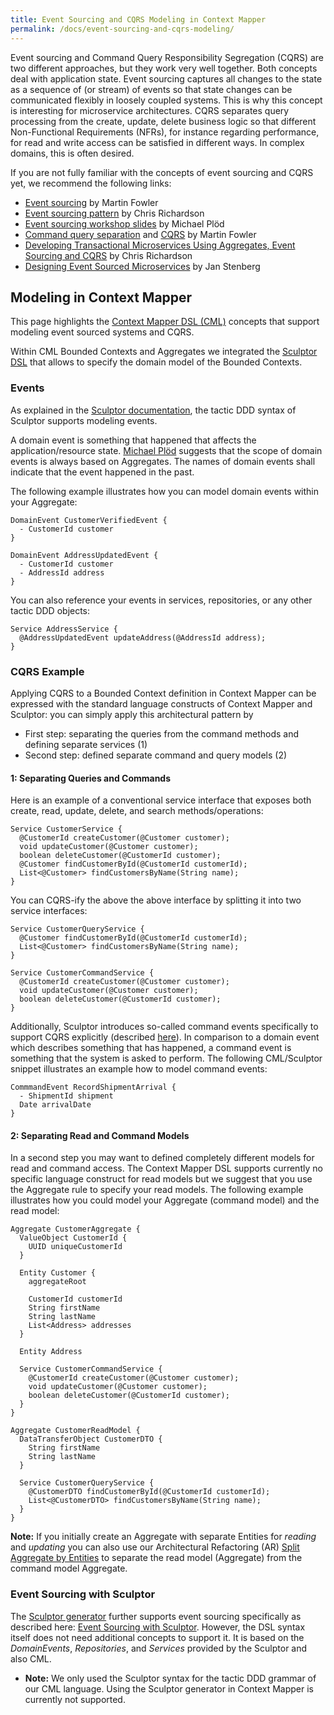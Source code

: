```yaml
---
title: Event Sourcing and CQRS Modeling in Context Mapper
permalink: /docs/event-sourcing-and-cqrs-modeling/
---
```


Event sourcing and Command Query Responsibility Segregation (CQRS) are two different approaches, but they work very well together. Both concepts deal with application state.
Event sourcing captures all changes to the state as a sequence of (or stream) of events so that state changes can be communicated flexibly in loosely coupled systems. This is why this 
concept is interesting for microservice architectures. CQRS separates query processing from the create, update, delete business logic so that different Non-Functional Requirements (NFRs), for instance regarding performance, for read and write access can be satisfied in different ways. In complex domains, this is often desired. 

If you are not fully familiar with the concepts of event sourcing and CQRS yet, we recommend the following links:

 * [Event sourcing](https://martinfowler.com/eaaDev/EventSourcing.html) by Martin Fowler
 * [Event sourcing pattern](https://microservices.io/patterns/data/event-sourcing.html) by Chris Richardson
 * [Event sourcing workshop slides](https://speakerdeck.com/mploed/event-sourcing-workshop-at-software-architecture-summit-2016) by Michael Plöd
 * [Command query separation](https://martinfowler.com/bliki/CommandQuerySeparation.html) and [CQRS](https://martinfowler.com/bliki/CQRS.html) by Martin Fowler
 * [Developing Transactional Microservices Using Aggregates, Event Sourcing and CQRS](https://www.infoq.com/articles/microservices-aggregates-events-cqrs-part-1-richardson/) by Chris Richardson
 * [Designing Event Sourced Microservices](https://www.infoq.com/news/2017/11/event-sourcing-microservices/) by Jan Stenberg
 
## Modeling in Context Mapper
This page highlights the [Context Mapper DSL (CML)](/docs/language-reference/) concepts that support modeling event sourced systems and CQRS. 

Within CML Bounded Contexts and Aggregates we integrated the [Sculptor DSL](http://sculptorgenerator.org/) that allows to specify the domain model of the Bounded Contexts.

### Events
As explained in the [Sculptor documentation](http://sculptorgenerator.org/documentation/event-driven-tutorial), the tactic DDD syntax of Sculptor supports modeling events.

A domain event is something that happened that affects the application/resource state. [Michael Plöd](https://speakerdeck.com/mploed/event-sourcing-workshop-at-software-architecture-summit-2016)
suggests that the scope of domain events is always based on Aggregates. The names of domain events shall indicate that the event happened in the past. 

The following example illustrates how you can model domain events within your Aggregate: 

<!-- add timestamp to examples? or not needed (done in base class)? -->
```text
DomainEvent CustomerVerifiedEvent {
  - CustomerId customer
}

DomainEvent AddressUpdatedEvent {
  - CustomerId customer  
  - AddressId address
}
```

You can also reference your events in services, repositories, or any other tactic DDD objects:

```text
Service AddressService {
  @AddressUpdatedEvent updateAddress(@AddressId address);
}
```

### CQRS Example
Applying CQRS to a Bounded Context definition in Context Mapper can be expressed with the standard language constructs of Context Mapper and Sculptor: you can simply apply this architectural pattern by 

* First step: separating the queries from the command methods and defining separate services (1)
* Second step: defined separate command and query models (2)

#### 1: Separating Queries and Commands
Here is an example of a conventional service interface that exposes both create, read, update, delete, and search methods/operations:

```text
Service CustomerService {
  @CustomerId createCustomer(@Customer customer);
  void updateCustomer(@Customer customer);
  boolean deleteCustomer(@CustomerId customer);
  @Customer findCustomerById(@CustomerId customerId);
  List<@Customer> findCustomersByName(String name);
}
```

You can CQRS-ify the above the above interface by splitting it into two service interfaces:

```text
Service CustomerQueryService {
  @Customer findCustomerById(@CustomerId customerId);
  List<@Customer> findCustomersByName(String name);
}

Service CustomerCommandService {
  @CustomerId createCustomer(@Customer customer);
  void updateCustomer(@Customer customer);
  boolean deleteCustomer(@CustomerId customer);
}
```

Additionally, Sculptor introduces so-called command events specifically to support CQRS explicitly (described [here](http://sculptorgenerator.org/documentation/event-driven-tutorial#commandevent)).
In comparison to a domain event which describes something that has happened, a command event is something that the system is asked to perform. The following CML/Sculptor snippet illustrates an example how to model command events:

```text
CommmandEvent RecordShipmentArrival {
  - ShipmentId shipment
  Date arrivalDate
}
```

#### 2: Separating Read and Command Models
In a second step you may want to defined completely different models for read and command access. The Context Mapper DSL supports currently no specific language construct for read models
but we suggest that you use the Aggregate rule to specify your read models. The following example illustrates how you could model your Aggregate (command model) and the read model:

```text
Aggregate CustomerAggregate {
  ValueObject CustomerId {
    UUID uniqueCustomerId
  }

  Entity Customer {
    aggregateRoot

    CustomerId customerId
    String firstName
    String lastName
    List<Address> addresses
  }
 
  Entity Address

  Service CustomerCommandService {
    @CustomerId createCustomer(@Customer customer);
    void updateCustomer(@Customer customer);
    boolean deleteCustomer(@CustomerId customer);
  }
}

Aggregate CustomerReadModel {
  DataTransferObject CustomerDTO {
    String firstName
    String lastName
  }

  Service CustomerQueryService {
    @CustomerDTO findCustomerById(@CustomerId customerId);
    List<@CustomerDTO> findCustomersByName(String name);
  }
}
```

**Note:** If you initially create an Aggregate with separate Entities for _reading_ and _updating_ you can also use our Architectural Refactoring (AR) [Split Aggregate by Entities](/docs/ar-split-aggregate-by-entities/)
to separate the read model (Aggregate) from the command model Aggregate.

### Event Sourcing with Sculptor
The [Sculptor generator](http://sculptorgenerator.org) further supports event sourcing specifically as described here: 
[Event Sourcing with Sculptor](http://sculptorgenerator.org/2010/10/28/event-sourcing-with-sculptor). 
However, the DSL syntax itself does not need additional concepts to support it. It is based on the _DomainEvents_, _Repositories_, and _Services_ provided by the Sculptor and also CML.
  * **Note:** We only used the Sculptor syntax for the tactic DDD grammar of our CML language. Using the Sculptor generator in Context Mapper is currently not supported.

